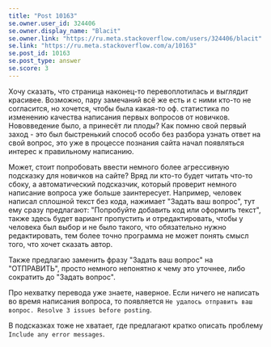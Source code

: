 ```yaml
---
title: "Post 10163"
se.owner.user_id: 324406
se.owner.display_name: "Blacit"
se.owner.link: "https://ru.meta.stackoverflow.com/users/324406/blacit"
se.link: "https://ru.meta.stackoverflow.com/a/10163"
se.post_id: 10163
se.post_type: answer
se.score: 3
---
```

<p>Хочу сказать, что страница наконец-то перевоплотилась и выглядит красивее. Возможно, пару замечаний всё же есть и с ними кто-то не согласится, но хочется, чтобы была какая-то оф. статистика по изменению качества написания первых вопросов от новичков. Нововведение было, а принесёт ли плоды? Как помню свой первый заход - это был быстренький способ особо без разбора узнать ответ на свой вопрос, это уже в процессе познания сайта начал появляться интерес к правильному написанию.</p>

<p>Может, стоит попробовать ввести немного более агрессивную подсказку для новичков на сайте? Вряд ли кто-то будет читать что-то сбоку, а автоматический подсказчик, который проверит немного написание вопроса уже больше заинтересует. Например, человек написал сплошной текст без кода, нажимает "Задать ваш вопрос", тут ему сразу предлагают: "Попробуйте добавить код или оформить текст", также здесь будет вариант пропустить и отредактировать, чтобы у человека был выбор и не было такого, что обязательно нужно редактировать, тем более точно программа не может понять смысл того, что хочет сказать автор.</p>

<p>Также предлагаю заменить фразу "Задать ваш вопрос" на "ОТПРАВИТЬ", просто немного непонятно к чему это уточнее, либо сократить до "Задать вопрос".</p>

<p>Про нехватку перевода уже знаете, наверное. Если ничего не написать во время написания вопроса, то появляется <code>Не удалось отправить ваш вопрос. Resolve 3 issues before posting</code>.</p>

<p>В подсказках тоже не хватает, где предлагают кратко описать проблему <code>Include any error messages</code>.</p>
